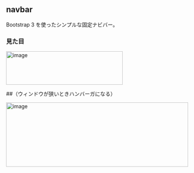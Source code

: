 ## navbar
Bootstrap 3 を使ったシンプルな固定ナビバー。

### 見た目
<img width="317" height="91" alt="image" src="https://github.com/user-attachments/assets/8c66203c-aba9-4b14-b614-323779a2bc96" />

##（ウィンドウが狭いときハンバーガになる）

<img width="495" height="175" alt="image" src="https://github.com/user-attachments/assets/50ccad59-e74d-46a4-8073-c91d1108622d" />
